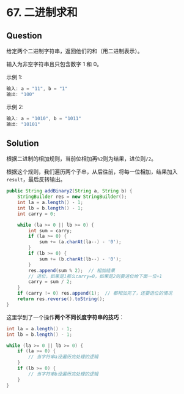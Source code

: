# 67. 二进制求和

## Question

给定两个二进制字符串，返回他们的和（用二进制表示）。

输入为非空字符串且只包含数字 1 和 0。

示例 1:

```java
输入: a = "11", b = "1"
输出: "100"

```

示例 2:

```java
输入: a = "1010", b = "1011"
输出: "10101"
```

## Solution

根据二进制的相加规则，当前位相加再`%2`则为结果，进位则`/2`。

根据这个规则，我们遍历两个子串，从后往前，将每一位相加，结果加入`result`，最后反转输出。

```java
public String addBinary2(String a, String b) {
    StringBuilder res = new StringBuilder();
    int la = a.length() - 1;
    int lb = b.length() - 1;
    int carry = 0;

    while (la >= 0 || lb >= 0) {
        int sum = carry;
        if (la >= 0) {
            sum += (a.charAt(la--) - '0');
        }
        if (lb >= 0) {
            sum += (b.charAt(lb--) - '0');
        }
        res.append(sum % 2);  // 相加结果
        // 进位，如果是1那么carry=0，如果是2则要进位给下面一位+1
        carry = sum / 2;
    }
    if (carry != 0) res.append(1);  // 都相加完了，还要进位的情况
    return res.reverse().toString();
}
```

这里学到了一个操作**两个不同长度字符串的技巧**：

```java
int la = a.length() - 1;
int lb = b.length() - 1;

while (la >= 0 || lb >= 0) {
    if (la >= 0) {
        // 当字符串a没遍历完处理的逻辑
    }
    if (lb >= 0) {
        // 当字符串b没遍历完处理的逻辑
    }
}
```